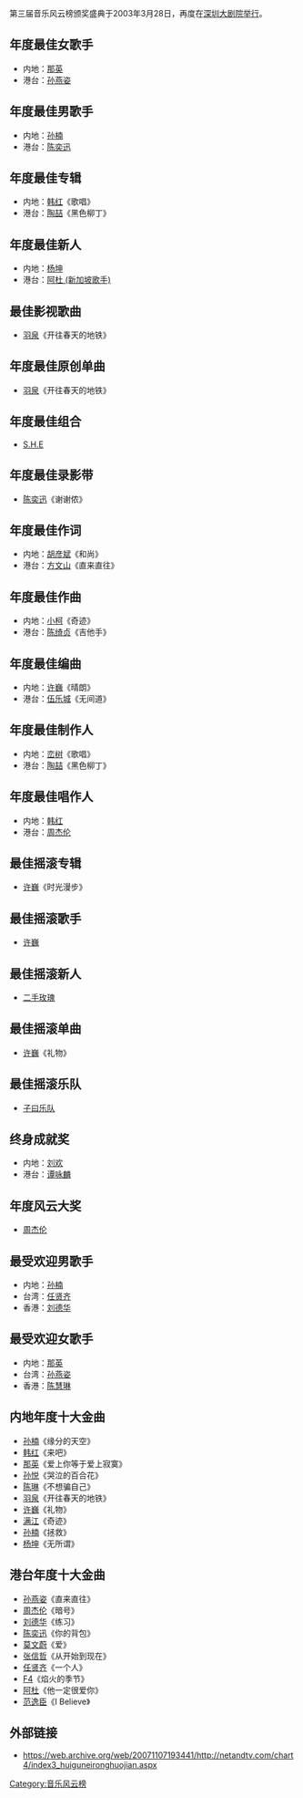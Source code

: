 第三届音乐风云榜颁奖盛典于2003年3月28日，再度在[深圳大剧院举行](../Page/深圳大剧院.md "wikilink")。

## 年度最佳女歌手

  - 内地：[那英](../Page/那英.md "wikilink")
  - 港台：[孙燕姿](../Page/孙燕姿.md "wikilink")

## 年度最佳男歌手

  - 内地：[孙楠](../Page/孙楠.md "wikilink")
  - 港台：[陈奕迅](../Page/陈奕迅.md "wikilink")

## 年度最佳专辑

  - 内地：[韩红](../Page/韩红.md "wikilink")《歌唱》
  - 港台：[陶喆](../Page/陶喆.md "wikilink")《黑色柳丁》

## 年度最佳新人

  - 内地：[杨坤](../Page/杨坤.md "wikilink")
  - 港台：[阿杜 (新加坡歌手)](../Page/阿杜_\(新加坡歌手\).md "wikilink")

## 最佳影视歌曲

  - [羽泉](../Page/羽泉.md "wikilink")《开往春天的地铁》

## 年度最佳原创单曲

  - [羽泉](../Page/羽泉.md "wikilink")《开往春天的地铁》

## 年度最佳组合

  - [S.H.E](../Page/S.H.E.md "wikilink")

## 年度最佳录影带

  - [陈奕迅](../Page/陈奕迅.md "wikilink")《谢谢侬》

## 年度最佳作词

  - 内地：[胡彦斌](../Page/胡彦斌.md "wikilink")《和尚》
  - 港台：[方文山](../Page/方文山.md "wikilink")《直来直往》

## 年度最佳作曲

  - 内地：[小柯](../Page/小柯.md "wikilink")《奇迹》
  - 港台：[陈绮贞](../Page/陈绮贞.md "wikilink")《吉他手》

## 年度最佳编曲

  - 内地：[许巍](../Page/许巍.md "wikilink")《晴朗》
  - 港台：[伍乐城](../Page/伍乐城.md "wikilink")《无间道》

## 年度最佳制作人

  - 内地：[峦树](../Page/峦树.md "wikilink")《歌唱》
  - 港台：[陶喆](../Page/陶喆.md "wikilink")《黑色柳丁》

## 年度最佳唱作人

  - 内地：[韩红](../Page/韩红.md "wikilink")
  - 港台：[周杰伦](../Page/周杰伦.md "wikilink")

## 最佳摇滚专辑

  - [许巍](../Page/许巍.md "wikilink")《时光漫步》

## 最佳摇滚歌手

  - [许巍](../Page/许巍.md "wikilink")

## 最佳摇滚新人

  - [二手玫瑰](../Page/二手玫瑰.md "wikilink")

## 最佳摇滚单曲

  - [许巍](../Page/许巍.md "wikilink")《礼物》

## 最佳摇滚乐队

  - [子曰乐队](../Page/子曰乐队.md "wikilink")

## 终身成就奖

  - 内地：[刘欢](../Page/刘欢.md "wikilink")
  - 港台：[谭咏麟](../Page/谭咏麟.md "wikilink")

## 年度风云大奖

  - [周杰伦](../Page/周杰伦.md "wikilink")

## 最受欢迎男歌手

  - 内地：[孙楠](../Page/孙楠.md "wikilink")
  - 台湾：[任贤齐](../Page/任贤齐.md "wikilink")
  - 香港：[刘德华](../Page/刘德华.md "wikilink")

## 最受欢迎女歌手

  - 内地：[那英](../Page/那英.md "wikilink")
  - 台湾：[孙燕姿](../Page/孙燕姿.md "wikilink")
  - 香港：[陈慧琳](../Page/陈慧琳.md "wikilink")

## 内地年度十大金曲

  - [孙楠](../Page/孙楠.md "wikilink")《缘分的天空》
  - [韩红](../Page/韩红.md "wikilink")《来吧》
  - [那英](../Page/那英.md "wikilink")《爱上你等于爱上寂寞》
  - [孙悦](../Page/孫悅_\(歌手\).md "wikilink")《哭泣的百合花》
  - [陈琳](../Page/陳琳_\(歌手\).md "wikilink")《不想骗自己》
  - [羽泉](../Page/羽泉.md "wikilink")《开往春天的地铁》
  - [许巍](../Page/许巍.md "wikilink")《礼物》
  - [满江](../Page/满江.md "wikilink")《奇迹》
  - [孙楠](../Page/孙楠.md "wikilink")《拯救》
  - [杨坤](../Page/杨坤.md "wikilink")《无所谓》

## 港台年度十大金曲

  - [孙燕姿](../Page/孙燕姿.md "wikilink")《直来直往》
  - [周杰伦](../Page/周杰伦.md "wikilink")《暗号》
  - [刘德华](../Page/刘德华.md "wikilink")《练习》
  - [陈奕迅](../Page/陈奕迅.md "wikilink")《你的背包》
  - [莫文蔚](../Page/莫文蔚.md "wikilink")《爱》
  - [张信哲](../Page/张信哲.md "wikilink")《从开始到现在》
  - [任贤齐](../Page/任贤齐.md "wikilink")《一个人》
  - [F4](../Page/F4.md "wikilink")《焰火的季节》
  - [阿杜](../Page/阿杜_\(新加坡歌手\).md "wikilink")《他一定很爱你》
  - [范逸臣](../Page/范逸臣.md "wikilink")《I Believe》

## 外部链接

  - <https://web.archive.org/web/20071107193441/http://netandtv.com/chart4/index3_huiguneironghuojian.aspx>

[Category:音乐风云榜](https://zh.wikipedia.org/wiki/Category:音乐风云榜 "wikilink")